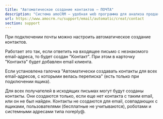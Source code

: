 ```yaml
---
title: "Автоматическое создание контактов — ПОЧТА"
description: "Система amoCRM – удобная web программа для анализа продаж, доступная в режиме online из любой точки мира! Подробности узнавайте по указанным на сайте телефонам в Москве."
url: https://www.amocrm.ru/support/email/automatic/creat/contact
section: support
---
```


При подключении почты можно настроить автоматическое создание контактов.

Работает это так, если ответить на входящее письмо с незнакомого email-адреса, то будет создан "Контакт". При этом в карточку "Контакта" будет добавлен email клиента.

Если установлена галочка "Автоматически создавать контакты для всех email-адресов, с которыми велась переписка" (есть только при подключении ящика).

Для всех получателей в исходящих письмах могут будут созданы контакты. Они создаются только, если еще нет контакта с таким email, или он не был найден. Контакты не создаются для email, совпадающих с ящиками, пользователями (бесплатные не учитываются), роботами и системными адресами типа noreply@.
